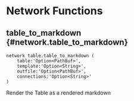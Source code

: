 # Network Functions
## table_to_markdown {#network.table_to_markdown}
```sig
network table.table_to_markdown (
    table:'Option<PathBuf>',
    template:'Option<String>',
    outfile:'Option<PathBuf>',
    connections:'Option<String>'
)
```

Render the Table as a rendered markdown
